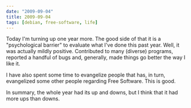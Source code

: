 ```yaml
---
date: "2009-09-04"
title: 2009-09-04
tags: [debian, free-software, life]
---
```

Today I'm turning up one year more. The good side of that it is a
"psychological barrier" to evaluate what I've done this past year.
Well, it was actually mildly positive. Contributed to many
(diverse) programs, reported a handful of bugs and, generally, made
things go better the way I like it.

I have also spent some time to evangelize people that has, in turn,
evangelized some other people regarding Free Software. This is
good.

In summary, the whole year had its up and downs, but I think that
it had more ups than downs.


